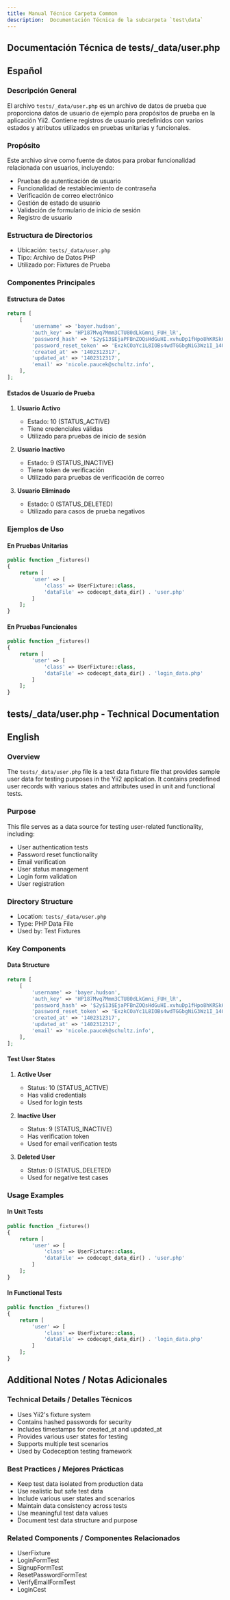 ```yaml
---
title: Manual Técnico Carpeta Common
description:  Documentación Técnica de la subcarpeta `test\data`
---
```


## Documentación Técnica de tests/_data/user.php

## Español

### Descripción General
El archivo `tests/_data/user.php` es un archivo de datos de prueba que proporciona datos de usuario de ejemplo para propósitos de prueba en la aplicación Yii2. Contiene registros de usuario predefinidos con varios estados y atributos utilizados en pruebas unitarias y funcionales.

### Propósito
Este archivo sirve como fuente de datos para probar funcionalidad relacionada con usuarios, incluyendo:
- Pruebas de autenticación de usuario
- Funcionalidad de restablecimiento de contraseña
- Verificación de correo electrónico
- Gestión de estado de usuario
- Validación de formulario de inicio de sesión
- Registro de usuario

### Estructura de Directorios
- Ubicación: `tests/_data/user.php`
- Tipo: Archivo de Datos PHP
- Utilizado por: Fixtures de Prueba

### Componentes Principales

#### Estructura de Datos
```php
return [
    [
        'username' => 'bayer.hudson',
        'auth_key' => 'HP187Mvq7Mmm3CTU80dLkGmni_FUH_lR',
        'password_hash' => '$2y$13$EjaPFBnZOQsHdGuHI.xvhuDp1fHpo8hKRSk6yshqa9c5EG8s3C3lO',
        'password_reset_token' => 'ExzkCOaYc1L8IOBs4wdTGGbgNiG3Wz1I_1402312317',
        'created_at' => '1402312317',
        'updated_at' => '1402312317',
        'email' => 'nicole.paucek@schultz.info',
    ],
];
```

#### Estados de Usuario de Prueba
1. **Usuario Activo**
   - Estado: 10 (STATUS_ACTIVE)
   - Tiene credenciales válidas
   - Utilizado para pruebas de inicio de sesión

2. **Usuario Inactivo**
   - Estado: 9 (STATUS_INACTIVE)
   - Tiene token de verificación
   - Utilizado para pruebas de verificación de correo

3. **Usuario Eliminado**
   - Estado: 0 (STATUS_DELETED)
   - Utilizado para casos de prueba negativos

### Ejemplos de Uso

#### En Pruebas Unitarias
```php
public function _fixtures()
{
    return [
        'user' => [
            'class' => UserFixture::class,
            'dataFile' => codecept_data_dir() . 'user.php'
        ]
    ];
}
```

#### En Pruebas Funcionales
```php
public function _fixtures()
{
    return [
        'user' => [
            'class' => UserFixture::class,
            'dataFile' => codecept_data_dir() . 'login_data.php'
        ]
    ];
}
```

## tests/_data/user.php - Technical Documentation

## English

### Overview
The `tests/_data/user.php` file is a test data fixture file that provides sample user data for testing purposes in the Yii2 application. It contains predefined user records with various states and attributes used in unit and functional tests.

### Purpose
This file serves as a data source for testing user-related functionality, including:
- User authentication tests
- Password reset functionality
- Email verification
- User status management
- Login form validation
- User registration

### Directory Structure
- Location: `tests/_data/user.php`
- Type: PHP Data File
- Used by: Test Fixtures

### Key Components

#### Data Structure
```php
return [
    [
        'username' => 'bayer.hudson',
        'auth_key' => 'HP187Mvq7Mmm3CTU80dLkGmni_FUH_lR',
        'password_hash' => '$2y$13$EjaPFBnZOQsHdGuHI.xvhuDp1fHpo8hKRSk6yshqa9c5EG8s3C3lO',
        'password_reset_token' => 'ExzkCOaYc1L8IOBs4wdTGGbgNiG3Wz1I_1402312317',
        'created_at' => '1402312317',
        'updated_at' => '1402312317',
        'email' => 'nicole.paucek@schultz.info',
    ],
];
```

#### Test User States
1. **Active User**
   - Status: 10 (STATUS_ACTIVE)
   - Has valid credentials
   - Used for login tests

2. **Inactive User**
   - Status: 9 (STATUS_INACTIVE)
   - Has verification token
   - Used for email verification tests

3. **Deleted User**
   - Status: 0 (STATUS_DELETED)
   - Used for negative test cases

### Usage Examples

#### In Unit Tests
```php
public function _fixtures()
{
    return [
        'user' => [
            'class' => UserFixture::class,
            'dataFile' => codecept_data_dir() . 'user.php'
        ]
    ];
}
```

#### In Functional Tests
```php
public function _fixtures()
{
    return [
        'user' => [
            'class' => UserFixture::class,
            'dataFile' => codecept_data_dir() . 'login_data.php'
        ]
    ];
}
```

## Additional Notes / Notas Adicionales

### Technical Details / Detalles Técnicos
- Uses Yii2's fixture system
- Contains hashed passwords for security
- Includes timestamps for created_at and updated_at
- Provides various user states for testing
- Supports multiple test scenarios
- Used by Codeception testing framework

### Best Practices / Mejores Prácticas
- Keep test data isolated from production data
- Use realistic but safe test data
- Include various user states and scenarios
- Maintain data consistency across tests
- Use meaningful test data values
- Document test data structure and purpose

### Related Components / Componentes Relacionados
- UserFixture
- LoginFormTest
- SignupFormTest
- ResetPasswordFormTest
- VerifyEmailFormTest
- LoginCest